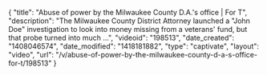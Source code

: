 {
    "title": "Abuse of power by the Milwaukee County D.A.'s office | For T",
    "description": "The Milwaukee County District Attorney launched a \"John Doe\" investigation to look into money missing from a veterans' fund, but that probe turned into much ...",
    "videoid": "198513",
    "date_created": "1408046574",
    "date_modified": "1418181882",
    "type": "captivate",
    "layout": "video",
    "url": "\/v\/abuse-of-power-by-the-milwaukee-county-d-a-s-office-for-t\/198513"
}